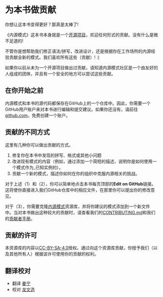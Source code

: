 # 为本书做贡献

你想让这本书变得更好？那真是太棒了!

《内源模式》这本书本身就是一个[开源项目][repo]，欢迎任何形式的贡献。没有什么是微不足道的!

不管你是想帮助我们修正语法/拼写，改进设计，还是根据你在工作场所的内源经验贡献全新的模式。我们喜欢所有这些（贡献）! :)

如果你以前从未为一个开源项目做出过贡献，请知道内源模式社区是一个由友好的人组成的团体，并且有一个安全的地方可以尝试这些贡献。

## 在你开始之前

内源模式和本书的源代码都保存在GitHub上的一个仓库中。因此，你需要一个GitHub用户账户来对本书进行编辑和提交建议。如果你还没有，请前往[github.com](https://github.com)，免费创建一个账户。

## 贡献的不同方式

这里有几种你可以做出贡献的方式。

1. 修复你在本书中发现的拼写、格式或其他小问题
2. 改进现有模式的内容（例如，通过添加一个简短的描述，说明你是如何使用一个模式作为_已知实例的）。
3. 贡献一个新的模式，描述你如何在你的组织中克服内源相关的挑战。

对于上述（1）和（2），你可以简单地点击本书每页顶部的**Edit on GitHub**链接。这将使你直接进入我们GitHub仓库中的相应文件，在那里你可以提出你的修改意见。

对于（3），你需要克隆[内源模式][repo]资源库，并将你建议的模式添加到一个新文件中。当对本书做出这种较大的贡献时，请查看我们的[CONTRIBUTING.md](../../CONTRIBUTING.md)和我们的[贡献者手册](../../meta/contributor-handbook.md)。

## 贡献的许可

本资源库的内容以[CC-BY-SA-4.0](../../LICENSE.txt)授权。通过向这个资源库贡献，你授予我们（以及其他所有人）根据该许可使用你的贡献的权利。

[repo]: https://github.com/InnerSourceCommons/InnerSourcePatterns

## 翻译校对

* 翻译 [姜宁](https://github.com/willemjiang)
* 校对 [龙文选](https://github.com/hncslwx)
